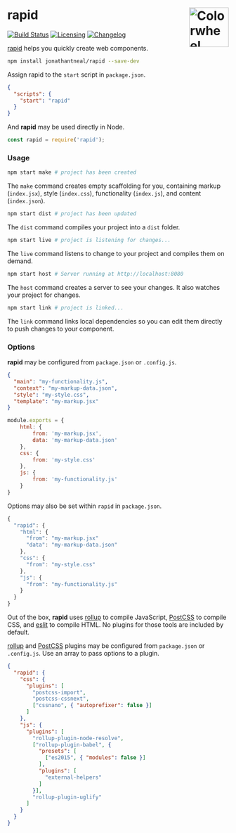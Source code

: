 # rapid [<img src="https://upload.wikimedia.org/wikipedia/commons/9/99/Unofficial_JavaScript_logo_2.svg" alt="Colorwheel" width="90" height="90" align="right">][rapid]

[![Build Status][cli-img]][cli-url]
[![Licensing][lic-img]][lic-url]
[![Changelog][log-img]][log-url]

[rapid] helps you quickly create web components.

```sh
npm install jonathantneal/rapid --save-dev
```

Assign rapid to the `start` script in `package.json`.

```json
{
  "scripts": {
    "start": "rapid"
  }
}
```

And **rapid** may be used directly in Node.

```js
const rapid = require('rapid');
```

### Usage

```sh
npm start make # project has been created
```

The `make` command creates empty scaffolding for you, containing markup (`index.jsx`), style (`index.css`), functionality (`index.js`), and content (`index.json`).

```sh
npm start dist # project has been updated
```

The `dist` command compiles your project into a `dist` folder.

```sh
npm start live # project is listening for changes...
```

The `live` command listens to change to your project and compiles them on demand.

```sh
npm start host # Server running at http://localhost:8080
```

The `host` command creates a server to see your changes. It also watches your project for changes.

```sh
npm start link # project is linked...
```

The `link` command links local dependencies so you can edit them directly to push changes to your component.

### Options

**rapid** may be configured from `package.json` or `.config.js`.

```json
{
  "main": "my-functionality.js",
  "context": "my-markup-data.json",
  "style": "my-style.css",
  "template": "my-markup.jsx"
}
```

```js
module.exports = {
	html: {
		from: 'my-markup.jsx',
		data: 'my-markup-data.json'
	},
	css: {
		from: 'my-style.css'
	},
	js: {
		from: 'my-functionality.js'
	}
}
```

Options may also be set within `rapid` in `package.json`.

```js
{
  "rapid": {
    "html": {
      "from": "my-markup.jsx"
      "data": "my-markup-data.json"
    },
    "css": {
      "from": "my-style.css"
    },
    "js": {
      "from": "my-functionality.js"
    }
  }
}
```

Out of the box, **rapid** uses [rollup] to compile JavaScript, [PostCSS] to compile CSS, and [eslit] to compile HTML. No plugins for those tools are included by default.

[rollup] and [PostCSS] plugins may be configured from `package.json` or `.config.js`. Use an array to pass options to a plugin.

```json
{
  "rapid": {
    "css": {
      "plugins": [
        "postcss-import",
        "postcss-cssnext",
        ["cssnano", { "autoprefixer": false }]
      ]
    },
    "js": {
      "plugins": [
        "rollup-plugin-node-resolve",
        ["rollup-plugin-babel", {
          "presets": [
            ["es2015", { "modules": false }]
          ],
          "plugins": [
            "external-helpers"
          ]
        }],
        "rollup-plugin-uglify"
      ]
    }
  }
}
```

[rapid]: https://github.com/jonathantneal/rapid

[rollup]: http://rollupjs.org/
[PostCSS]: http://postcss.org/
[eslit]: https://github.com/jonathantneal/eslit
[template literals]: https://developer.mozilla.org/en-US/docs/Web/JavaScript/Reference/Template_literals

[npm-url]: https://www.npmjs.com/package/rapid
[npm-img]: https://img.shields.io/npm/v/rapid.svg
[cli-url]: https://travis-ci.org/jonathantneal/rapid
[cli-img]: https://img.shields.io/travis/jonathantneal/rapid.svg
[lic-url]: LICENSE.md
[lic-img]: https://img.shields.io/badge/license-CC0--1.0-blue.svg
[log-url]: CHANGELOG.md
[log-img]: https://img.shields.io/badge/changelog-md-blue.svg
[git-url]: https://gitter.im/jonathantneal/rapid
[git-img]: https://img.shields.io/badge/chat-gitter-blue.svg
